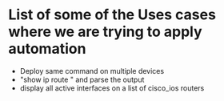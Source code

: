 # List of some of the Uses cases where we are trying to apply automation
- Deploy same command on multiple devices
- "show ip route " and parse the output
- display all active interfaces on a list of cisco_ios routers
